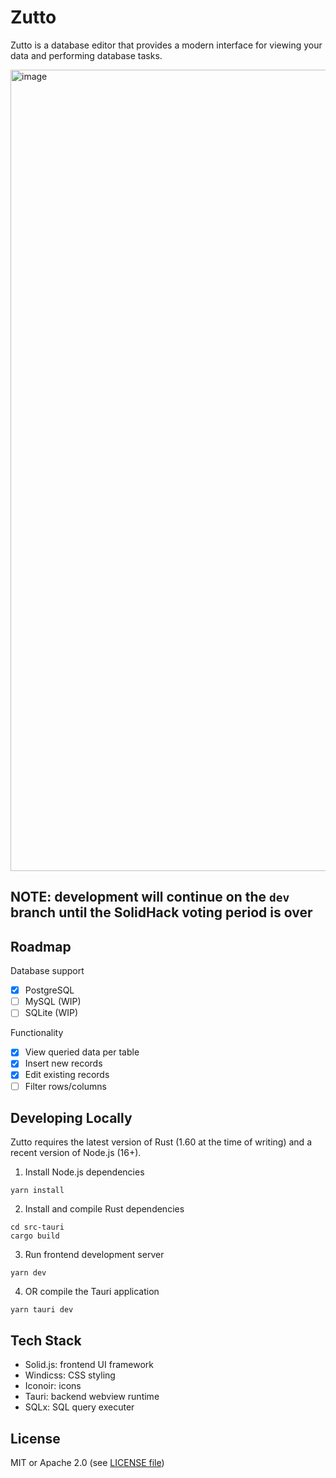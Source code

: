 # Zutto

Zutto is a database editor that provides a modern interface for viewing your data and performing database tasks.

<img width="1282" alt="image" src="https://user-images.githubusercontent.com/30360288/162862447-bbce11dc-bb04-4523-91a8-f316df48f66f.png">

## NOTE: development will continue on the `dev` branch until the SolidHack voting period is over

## Roadmap

Database support

- [x] PostgreSQL
- [ ] MySQL (WIP)
- [ ] SQLite (WIP)

Functionality

- [x] View queried data per table
- [x] Insert new records
- [x] Edit existing records
- [ ] Filter rows/columns

## Developing Locally

Zutto requires the latest version of Rust (1.60 at the time of writing) and a recent version of Node.js (16+).

1. Install Node.js dependencies

```
yarn install
```

2. Install and compile Rust dependencies

```
cd src-tauri
cargo build
```

3. Run frontend development server

```
yarn dev
```

4. OR compile the Tauri application

```
yarn tauri dev
```

## Tech Stack

- Solid.js: frontend UI framework
- Windicss: CSS styling
- Iconoir: icons
- Tauri: backend webview runtime
- SQLx: SQL query executer

## License

MIT or Apache 2.0 (see [LICENSE file](https://github.com/DanielHZhang/zutto/blob/main/LICENSE))
